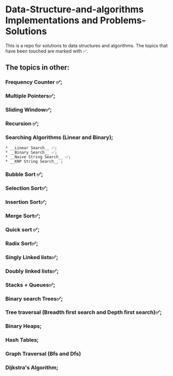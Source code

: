 # Data-Structure-and-algorithms Implementations and Problems-Solutions 
This is a repo for solutions to data structures and algorithms.
The topics that have been touched are marked with ✅.

## The topics in other:
### Frequency Counter ✅;
### Multiple Pointers✅;
### Sliding Window✅;
### Recursion ✅;
### Searching Algorithms (Linear and Binary);
    * __Linear Search__ ✅;
    * __Binary Search__ ✅;
    * __Naive String Search__ ✅;
    * __KNP String Search__ ;
### Bubble Sort ✅;
### Selection Sort✅;
### Insertion Sort✅;
### Merge Sort✅;
### Quick sort ✅;
### Radix Sort✅;
### Singly Linked lists✅;
### Doubly linked lists✅;
### Stacks + Queues✅;
### Binary search Trees✅;
### Tree traversal (Breadth first search and Depth first search)✅;
### Binary Heaps;
### Hash Tables;
### Graph Traversal (Bfs and Dfs)
### Dijkstra's Algorithm;
